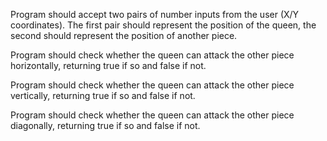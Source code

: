 Program should accept two pairs of number inputs from the user (X/Y coordinates). The first pair should represent the position of the queen, the second should represent the position of another piece.

Program should check whether the queen can attack the other piece horizontally, returning true if so and false if not.

Program should check whether the queen can attack the other piece vertically, returning true if so and false if not.

Program should check whether the queen can attack the other piece diagonally, returning true if so and false if not.
